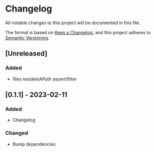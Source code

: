 # Changelog

All notable changes to this project will be documented in this file.

The format is based on [Keep a Changelog](https://keepachangelog.com/en/1.0.0/), and this project
adheres to [Semantic Versioning](https://semver.org/spec/v2.0.0.html).

## [Unreleased]

### Added

- files resideInAPath assert/filter

## [0.1.1] - 2023-02-11

### Added

- Changelog

### Changed

- Bump dependencies
